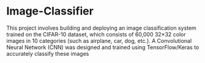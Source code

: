 # Image-Classifier
This project involves building and deploying an image classification system trained on the CIFAR-10 dataset, which consists of 60,000 32×32 color images in 10 categories (such as airplane, car, dog, etc.). A Convolutional Neural Network (CNN) was designed and trained using TensorFlow/Keras to accurately classify these images
